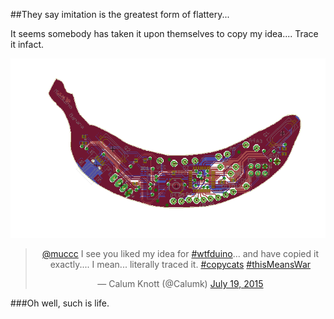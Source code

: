 ##They say imitation is the greatest form of flattery...

It seems somebody has taken it upon themselves to copy my idea....
Trace it infact.


<center>
<img src="MucDuino_Banana.png">


<blockquote class="twitter-tweet" lang="en"><p lang="en" dir="ltr"><a href="https://twitter.com/muccc">@muccc</a> I see you liked my idea for <a href="https://twitter.com/hashtag/wtfduino?src=hash">#wtfduino</a>... and have copied it exactly.... I mean... literally traced it. &#10;<a href="https://twitter.com/hashtag/copycats?src=hash">#copycats</a> <a href="https://twitter.com/hashtag/thisMeansWar?src=hash">#thisMeansWar</a></p>&mdash; Calum Knott (@Calumk) <a href="https://twitter.com/Calumk/status/622846899347959808">July 19, 2015</a></blockquote>
<script async src="//platform.twitter.com/widgets.js" charset="utf-8"></script>
</center>



###Oh well, such is life.